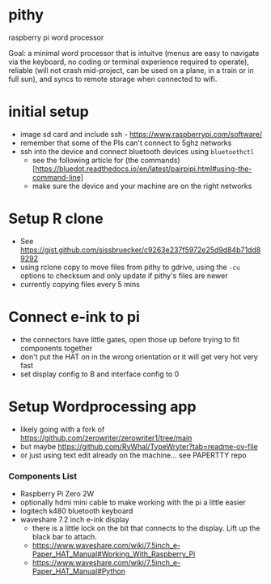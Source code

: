 # pithy
raspberry pi word processor  

Goal: a minimal word processor that is intuitve (menus are easy to navigate via the keyboard, no coding or terminal experience required to operate), reliable (will not crash mid-project, can be used on a plane, in a train or in full sun), and syncs to remote storage when connected to wifi. 


# initial setup
- image sd card and include ssh - https://www.raspberrypi.com/software/
- remember that some of the PIs can't connect to 5ghz networks
- ssh into the device and connect bluetooth devices using `bluetoothctl`
  - see the following article for (the commands)[https://bluedot.readthedocs.io/en/latest/pairpipi.html#using-the-command-line]
  - make sure the device and your machine are on the right networks

# Setup R clone 
- See https://gist.github.com/sissbruecker/c9263e237f5972e25d9d84b71dd89292
 - using rclone copy to move files from pithy to gdrive, using the `-cu` options to checksum and only update if pithy's files are newer
 - currently copying files every 5 mins 

# Connect e-ink to pi
- the connectors have little gates, open those up before trying to fit components together
- don't put the HAT on in the wrong orientation or it will get very hot very fast
- set display config to B and interface config to 0

# Setup Wordprocessing app
- likely going with a fork of https://github.com/zerowriter/zerowriter1/tree/main
- but maybe https://github.com/RyWhal/TypeWryter?tab=readme-ov-file
- or just using text edit already on the machine... see PAPERTTY repo

### Components List

- Raspberry Pi Zero 2W
- optionally hdmi mini cable to make working with the pi a little easier
- logitech k480 bluetooth keyboard
- waveshare 7.2 inch e-ink display
  - there is a little lock on the bit that connects to the display. Lift up the black bar to attach.
  - https://www.waveshare.com/wiki/7.5inch_e-Paper_HAT_Manual#Working_With_Raspberry_Pi
  - https://www.waveshare.com/wiki/7.5inch_e-Paper_HAT_Manual#Python
